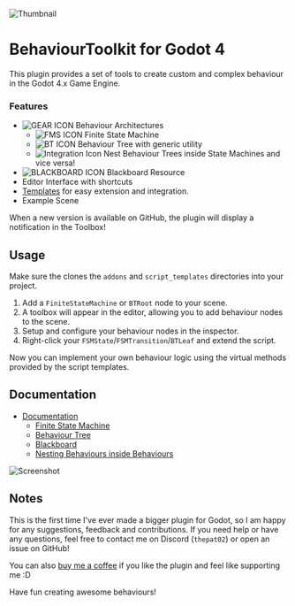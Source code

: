 ![Thumbnail](docs/thumbnail.svg)
# BehaviourToolkit for Godot 4
This plugin provides a set of tools to create custom and complex behaviour in the Godot 4.x Game Engine.

### Features
- ![GEAR ICON](addons/behaviour_toolkit/icons/Gear.svg) Behaviour Architectures
    - ![FMS ICON](addons/behaviour_toolkit/icons/FiniteStateMachine.svg) Finite State Machine
    - ![BT ICON](addons/behaviour_toolkit/icons/BTRoot.svg) Behaviour Tree with generic utility 
    - ![Integration Icon](addons/behaviour_toolkit/icons/BTCompositeIntegration.svg) Nest Behaviour Trees inside State Machines and vice versa!
- ![BLACKBOARD ICON](addons/behaviour_toolkit/icons/Blackboard.svg) Blackboard Resource
- Editor Interface with shortcuts
- [Templates](docs/documentation.md#using-script-templates) for easy extension and integration.
- Example Scene

When a new version is available on GitHub, the plugin will display a notification in the Toolbox! 



## Usage
Make sure the clones the `addons` and `script_templates` directories into your project.

1. Add a `FiniteStateMachine` or `BTRoot` node to your scene.
2. A toolbox will appear in the editor, allowing you to add behaviour nodes to the scene.
3. Setup and configure your behaviour nodes in the inspector.
4. Right-click your `FSMState`/`FSMTransition`/`BTLeaf` and extend the script.

Now you can implement your own behaviour logic using the virtual methods provided by the script templates.



## Documentation
- [Documentation](docs/documentation.md)
  -   [Finite State Machine](docs/documentation.md#finite-state-machine)
  -   [Behaviour Tree](docs/documentation.md#behaviour-tree)
  -   [Blackboard](docs/documentation.md#-blackboard)
  -   [Nesting Behaviours inside Behaviours](docs/documentation.md#nesting-behaviours-inside-behaviours)
  
![Screenshot](docs/screenshot-ui.PNG)



## Notes 
This is the first time I've ever made a bigger plugin for Godot, so I am happy for any suggestions, feedback and contributions. If you need help or have any questions, feel free to contact me on Discord (`thepat02`) or open an issue on GitHub!

You can also [buy me a coffee](https://ko-fi.com/pat02) if you like the plugin and feel like supporting me :D

Have fun creating awesome behaviours!

